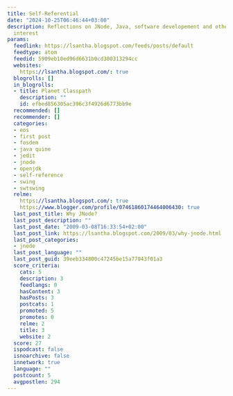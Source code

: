 ```yaml
---
title: Self-Referential
date: "2024-10-25T06:46:44+03:00"
description: Reflections on JNode, Java, software developement and other things of
  interest
params:
  feedlink: https://lsantha.blogspot.com/feeds/posts/default
  feedtype: atom
  feedid: 5909eb10ed96d6631b0cd300313294cc
  websites:
    https://lsantha.blogspot.com/: true
  blogrolls: []
  in_blogrolls:
  - title: Planet Classpath
    description: ""
    id: efbed856305ac396c3f4926d6773bb9e
  recommended: []
  recommender: []
  categories:
  - eos
  - first post
  - fosdem
  - java quine
  - jedit
  - jnode
  - openjdk
  - self-reference
  - swing
  - swtswing
  relme:
    https://lsantha.blogspot.com/: true
    https://www.blogger.com/profile/07461860174464006430: true
  last_post_title: Why JNode?
  last_post_description: ""
  last_post_date: "2009-03-08T16:33:54+02:00"
  last_post_link: https://lsantha.blogspot.com/2009/03/why-jnode.html
  last_post_categories:
  - jnode
  last_post_language: ""
  last_post_guid: 39eeb334800c47245be15a77043f01a3
  score_criteria:
    cats: 5
    description: 3
    feedlangs: 0
    hasContent: 3
    hasPosts: 3
    postcats: 1
    promoted: 5
    promotes: 0
    relme: 2
    title: 3
    website: 2
  score: 27
  ispodcast: false
  isnoarchive: false
  innetwork: true
  language: ""
  postcount: 5
  avgpostlen: 294
---
```

